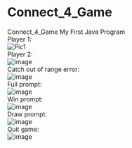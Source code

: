 # Connect_4_Game
Connect_4_Game
My First Java Program\
Player 1:\
![Pic1](https://user-images.githubusercontent.com/73983294/140605353-28c9e8f6-fd81-4eef-9ab9-7ec6eb957112.jpg)<br />
Player 2:<br />
![image](https://user-images.githubusercontent.com/73983294/140605488-86da4731-8f0d-4d41-82a6-2bdb3f794f91.png)<br />
Catch out of range error:\
![image](https://user-images.githubusercontent.com/73983294/140605450-54384b0c-f96c-41e3-a7cc-12732a894547.png)<br />
Full prompt:\
![image](https://user-images.githubusercontent.com/73983294/140605544-ed640b69-434b-439a-8434-642c97b68495.png)<br />
Win prompt:\
![image](https://user-images.githubusercontent.com/73983294/140605512-aab6f0a6-7ab8-4363-8a0b-6bc4073d7de6.png)<br />
Draw prompt:\
![image](https://user-images.githubusercontent.com/73983294/140605575-4b34a1bd-aa4a-4a37-a57f-63ef6362911a.png)<br />
Quit game:\
![image](https://user-images.githubusercontent.com/73983294/140605667-deb080be-1b90-4d47-b6a2-45c8707462b9.png)<br />

